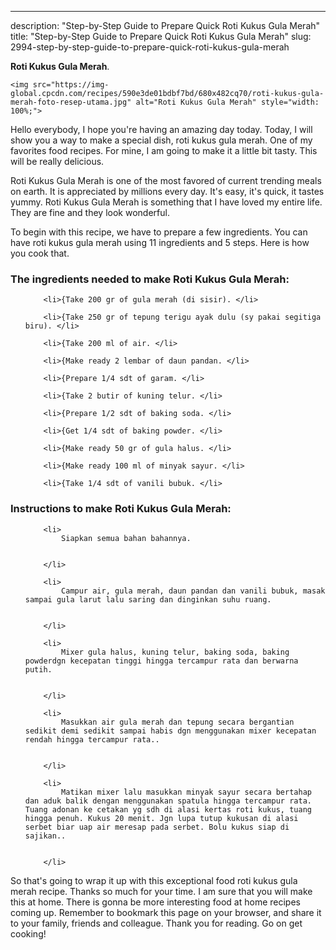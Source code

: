 ---
description: "Step-by-Step Guide to Prepare Quick Roti Kukus Gula Merah"
title: "Step-by-Step Guide to Prepare Quick Roti Kukus Gula Merah"
slug: 2994-step-by-step-guide-to-prepare-quick-roti-kukus-gula-merah

<p>
	<strong>Roti Kukus Gula Merah</strong>. 
	
</p>
<p>
	
	<img src="https://img-global.cpcdn.com/recipes/590e3de01bdbf7bd/680x482cq70/roti-kukus-gula-merah-foto-resep-utama.jpg" alt="Roti Kukus Gula Merah" style="width: 100%;">
	
	
</p>
<p>
	Hello everybody, I hope you're having an amazing day today. Today, I will show you a way to make a special dish, roti kukus gula merah. One of my favorites food recipes. For mine, I am going to make it a little bit tasty. This will be really delicious.
</p>
	
<p>
	Roti Kukus Gula Merah is one of the most favored of current trending meals on earth. It is appreciated by millions every day. It's easy, it's quick, it tastes yummy. Roti Kukus Gula Merah is something that I have loved my entire life. They are fine and they look wonderful.
</p>
<p>
	
</p>

<p>
To begin with this recipe, we have to prepare a few ingredients. You can have roti kukus gula merah using 11 ingredients and 5 steps. Here is how you cook that.
</p>

<h3>The ingredients needed to make Roti Kukus Gula Merah:</h3>

<ol>
	
		<li>{Take 200 gr of gula merah (di sisir). </li>
	
		<li>{Take 250 gr of tepung terigu ayak dulu (sy pakai segitiga biru). </li>
	
		<li>{Take 200 ml of air. </li>
	
		<li>{Make ready 2 lembar of daun pandan. </li>
	
		<li>{Prepare 1/4 sdt of garam. </li>
	
		<li>{Take 2 butir of kuning telur. </li>
	
		<li>{Prepare 1/2 sdt of baking soda. </li>
	
		<li>{Get 1/4 sdt of baking powder. </li>
	
		<li>{Make ready 50 gr of gula halus. </li>
	
		<li>{Make ready 100 ml of minyak sayur. </li>
	
		<li>{Take 1/4 sdt of vanili bubuk. </li>
	
</ol>
<p>
	
</p>

<h3>Instructions to make Roti Kukus Gula Merah:</h3>

<ol>
	
		<li>
			Siapkan semua bahan bahannya.
			
			
		</li>
	
		<li>
			Campur air, gula merah, daun pandan dan vanili bubuk, masak sampai gula larut lalu saring dan dinginkan suhu ruang.
			
			
		</li>
	
		<li>
			Mixer gula halus, kuning telur, baking soda, baking powderdgn kecepatan tinggi hingga tercampur rata dan berwarna putih.
			
			
		</li>
	
		<li>
			Masukkan air gula merah dan tepung secara bergantian sedikit demi sedikit sampai habis dgn menggunakan mixer kecepatan rendah hingga tercampur rata..
			
			
		</li>
	
		<li>
			Matikan mixer lalu masukkan minyak sayur secara bertahap dan aduk balik dengan menggunakan spatula hingga tercampur rata. Tuang adonan ke cetakan yg sdh di alasi kertas roti kukus, tuang hingga penuh. Kukus 20 menit. Jgn lupa tutup kukusan di alasi serbet biar uap air meresap pada serbet. Bolu kukus siap di sajikan..
			
			
		</li>
	
</ol>

<p>
	
</p>

<p>
	So that's going to wrap it up with this exceptional food roti kukus gula merah recipe. Thanks so much for your time. I am sure that you will make this at home. There is gonna be more interesting food at home recipes coming up. Remember to bookmark this page on your browser, and share it to your family, friends and colleague. Thank you for reading. Go on get cooking!
</p>
